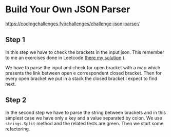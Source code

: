 # Build Your Own JSON Parser
https://codingchallenges.fyi/challenges/challenge-json-parser/

## Step 1

In this step we have to check the brackets in the input json. This remember to me an exercises done in Leetcode ([here my solution](https://github.com/diegoavanzini/go-grind75/tree/main/valid-brackets) ).

We have to parse the input and check for open bracket with a map which presents the link between open e correspondent closed bracket. Then for every open bracket we put in a stack the closed bracket I expect to find next.

## Step 2

In the second step we have to parse the string between brackets and in this simplest case we have only a key and a value separated by colon. We use ``strings.Split`` method and the related tests are green. Then we start some refactoring. 